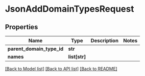 # JsonAddDomainTypesRequest

## Properties
Name | Type | Description | Notes
------------ | ------------- | ------------- | -------------
**parent_domain_type_id** | **str** |  | 
**names** | **list[str]** |  | 

[[Back to Model list]](../README.md#documentation-for-models) [[Back to API list]](../README.md#documentation-for-api-endpoints) [[Back to README]](../README.md)


